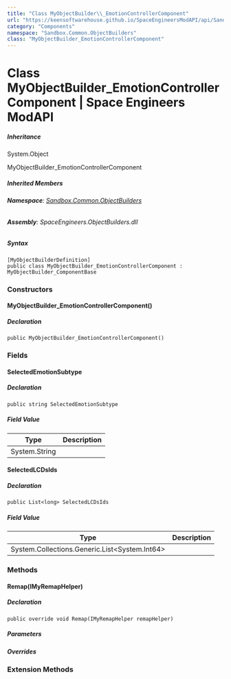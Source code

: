 ```yaml
---
title: "Class MyObjectBuilder\\_EmotionControllerComponent"
url: "https://keensoftwarehouse.github.io/SpaceEngineersModAPI/api/Sandbox.Common.ObjectBuilders.MyObjectBuilder_EmotionControllerComponent.html"
category: "Components"
namespace: "Sandbox.Common.ObjectBuilders"
class: "MyObjectBuilder_EmotionControllerComponent"
---
```


# Class MyObjectBuilder\_EmotionControllerComponent | Space Engineers ModAPI

##### Inheritance

System.Object

MyObjectBuilder\_EmotionControllerComponent

##### Inherited Members

###### **Namespace**: [Sandbox.Common.ObjectBuilders](https://keensoftwarehouse.github.io/SpaceEngineersModAPI/api/Sandbox.Common.ObjectBuilders.html)

###### **Assembly**: SpaceEngineers.ObjectBuilders.dll

##### Syntax

```
[MyObjectBuilderDefinition]
public class MyObjectBuilder_EmotionControllerComponent : MyObjectBuilder_ComponentBase
```

### [](#constructors)Constructors

#### [](#Sandbox_Common_ObjectBuilders_MyObjectBuilder_EmotionControllerComponent__ctor)MyObjectBuilder\_EmotionControllerComponent()

##### Declaration

```
public MyObjectBuilder_EmotionControllerComponent()
```

### [](#fields)Fields

#### [](#Sandbox_Common_ObjectBuilders_MyObjectBuilder_EmotionControllerComponent_SelectedEmotionSubtype)SelectedEmotionSubtype

##### Declaration

```
public string SelectedEmotionSubtype
```

##### Field Value

| Type | Description |
| --- | --- |
| System.String |     |

#### [](#Sandbox_Common_ObjectBuilders_MyObjectBuilder_EmotionControllerComponent_SelectedLCDsIds)SelectedLCDsIds

##### Declaration

```
public List<long> SelectedLCDsIds
```

##### Field Value

| Type | Description |
| --- | --- |
| System.Collections.Generic.List<System.Int64\> |     |

### [](#methods)Methods

#### [](#Sandbox_Common_ObjectBuilders_MyObjectBuilder_EmotionControllerComponent_Remap_VRage_ModAPI_IMyRemapHelper_)Remap(IMyRemapHelper)

##### Declaration

```
public override void Remap(IMyRemapHelper remapHelper)
```

##### Parameters

##### Overrides

### [](#extensionmethods)Extension Methods